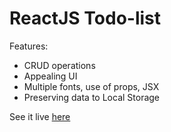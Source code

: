 # ReactJS Todo-list
Features:
- CRUD operations
- Appealing UI
- Multiple fonts, use of props, JSX
- Preserving data to Local Storage

See it live [here](https://reactjs-todotutorial.netlify.app/)

